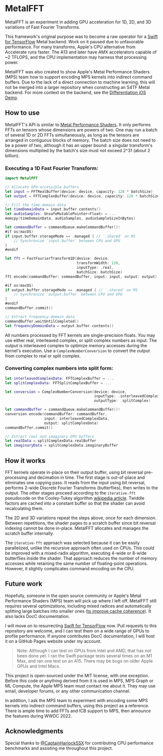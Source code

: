 # MetalFFT

MetalFFT is an experiment in adding GPU acceleration for 1D, 2D, and 3D variations of Fast Fourier Transforms. 

This framework's original purpose was to become a raw operator for a [Swift for TensorFlow](https://github.com/tensorflow/swift) Metal backend. Work on it paused due to unfavorable performance. For many transforms, Apple's CPU alternative from Accelerate runs faster. The A13 and later have AMX accelerators capable of ~2 TFLOPS, and the CPU implementation may harness that processing power.

MetalFFT was also created to show Apple's Metal Performance Shaders (MPS) team how to support encoding MPS kernels into indirect command buffers. Due to the lack of a direct connection to machine learning, this will not be merged into a larger repository when constructing an S4TF Metal backend. For more context on the backend, see the [Differentiation iOS Demo](https://github.com/philipturner/differentiation-ios-demo).

## How to use

MetalFFT's API is similar to [Metal Performance Shaders](https://developer.apple.com/documentation/metalperformanceshaders). It only performs FFTs on tensors whose dimensions are powers of two. One may run a batch of several 1D or 2D FFTs simultaneously, as long as the tensors are arranged in contiguous blocks of memory. The batch size does not need to be a power of two, although it has an upper bound: a singular transform's dimensions multiplied by the batch's size must not exceed 2^31 (about 2 billion).

### Executing a 1D Fast Fourier Transform:

```swift
import MetalFFT

// Allocate GPU-accessible buffers
let input = FFTRealBuffer(device: device, capacity: 128 * batchSize)
let output = FFTComplexBuffer(device: device, capacity: 128 * batchSize)

// Fill the time-domain data
let timeDomainData = input.buffer.contents()
let audioSamples: UnsafeMutablePointer<Float> = ...
memcpy(timeDomainData, audioSamples, audioSampleSizeInBytes)

let commandBuffer = commandQueue.makeCommandBuffer()!
#if os(macOS)
if input.buffer.storageMode == .managed { // `.shared` on M1
    // Synchronize `input.buffer` between CPU and GPU
}
#endif

let fft = FastFourierTransform1D(device: device,
                                 transformWidth: 128,
                                 inputType: .real,
                                 batchSize: batchSize)
fft.encode(commandBuffer: commandBuffer, input: input, output: output)

#if os(macOS)
if output.buffer.storageMode == .managed { // `.shared` on M1
    // Synchronize `output.buffer` between CPU and GPU
}
#endif
commandBuffer.commit()

// Extract frequency-domain data
commandBuffer.waitUntilCompleted()
let frequencyDomainData = output.buffer.contents()
```

All numbers processed by FFT kernels are single-precision floats. You may use either real, interleaved complex, or split complex numbers as input. The output is interleaved complex to optimize memory accesses during the kernel's execution. Use a `ComplexNumberConversion` to convert the output from complex to real or split complex.

### Converting complex numbers into split form:

```swift
let interleavedComplexData: FFTComplexBuffer = ...
let splitComplexData: FFTSplitComplexBuffer = ...

let conversion = ComplexNumberConversion(device: device,
                                         inputType: .interleavedComplex,
                                         outputType: .splitComplex)

let commandBuffer = commandQueue.makeCommandBuffer()!
conversion.encode(commandBuffer: commandBuffer,
                  input: interleavedComplexData,
                  output: splitComplexData)
commandBuffer.commit()

// Extract real and imaginary GPU buffers
let realData = splitComplexData.realBuffer
let imaginaryData = splitComplexData.imaginaryBuffer
```

## How it works

FFT kernels operate in-place on their output buffer, using bit reversal pre-processing and decimation in time. The first stage is out-of-place and eliminates one copying pass. It reads from the input using bit reversal, performs 2-wide Discrete Fourier Transforms (butterflies), then writes to the output. The other stages proceed according to the `iterative-fft` pseudocode on the Cooley-Tukey algorithm [wikipedia article](https://en.wikipedia.org/wiki/Cooley-Tukey_FFT_algorithm). Twiddle factors are cached into a constant buffer so that the shader can avoid recalculating them.

The 2D and 3D variations repeat the steps above, once for each dimension. Between repetitions, the shader pages to a scratch buffer since bit reversal indexing cannot be done in-place. MetalFFT allocates and manages the scratch buffer internally.

The `iterative-fft` approach was selected because it can be easily parallelized, unlike the recursive approach often used on CPUs. This could be improved with a mixed-radix algorithm, executing 4-wide or 8-wide butterflies inside the shader. That approach reduces the number of memory accesses while retaining the same number of floating-point operations. However, it slightly complicates command encoding on the CPU.

## Future work

Hopefully, someone in the open source community or Apple's Metal Performance Shaders (MPS) team will pick up where I left off. MetalFFT still requires several optimizations, including mixed radices and automatically splitting large batches into smaller ones ([to improve cache coherence](Tests/MetalFFTTests/Profiling/ProfilingHarlock2D.swift)). It also lacks DocC documentation.

I will move on to resurrecting [Swift for TensorFlow](https://github.com/tensorflow/swift) now. Pull requests to this repository are welcome, and I can test them on a wide range of GPUs to profile performance. If anyone contributes DocC documentation, I will host it on a GitHub Pages website under my account.

> Note: Although I can test on GPUs from Intel and AMD, that has not been done yet. I ran the Swift package tests several times on an M1 Max, and ran one test on an A15. There may be bugs on older Apple GPUs and Intel Macs.

This project is open-sourced under the MIT license, with one exception. Before this code or anything derived from it is used in MPS, MPS Graph or ML Compute, the Apple MPS team must contact me about it. They may use email, developer forums, or any other communication channel. 

In addition, I ask the MPS team to experiment with encoding some MPS kernels into indirect command buffers, using this project as a reference. There is ample time to add FFTs and ICB support to MPS, then announce the features during WWDC 2022.

## Acknowledgments

Special thanks to [@CaptainHarlockSSX](https://github.com/CaptainHarlockSSX) for contributing CPU performance benchmarks and assisting me throughout this project.
